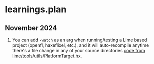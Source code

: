 # learnings.plan
## November 2024
1. You can add `-watch` as an arg when running/testing a Lime based project (openfl, haxeflixel, etc.), and it will auto-recompile anytime there's a file change in any of your source directories [code from lime/tools/utils/PlatformTarget.hx](https://github.com/openfl/lime/blob/9fb1817f99fea67d094d357e2b8782e6de231aac/src/lime/tools/PlatformTarget.hx#L65-L70).
